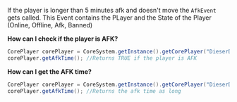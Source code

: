 If the player is longer than 5 minutes afk and doesn't move the `AfkEvent` gets called.
This Event contains the PLayer and the State of the Player (Online, Offline, Afk, Banned)

**How can I check if the player is AFK?**
```java
CorePlayer corePlayer = CoreSystem.getInstance().getCorePlayer("DieserDominik");
corePlayer.getAfkTime(); //Returns TRUE if the player is AFK
```

**How can I get the AFK time?**
```java
CorePlayer corePlayer = CoreSystem.getInstance().getCorePlayer("DieserDominik");
corePlayer.getAfkTime(); //Returns the afk time as long
```